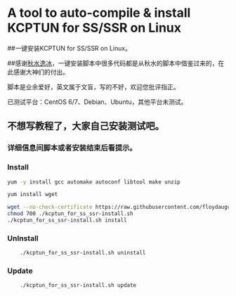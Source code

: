 A tool to auto-compile & install KCPTUN for SS/SSR on Linux
===========
##一键安装KCPTUN for SS/SSR on Linux。


##感谢[秋水逸冰](https://github.com/teddysun/shadowsocks_install)，一键安装脚本中很多代码都是从秋水的脚本中借鉴过来的，在此感谢大神们的付出。

脚本是业余爱好，英文属于文盲，写的不好，欢迎您批评指正。

已测试平台：CentOS 6/7、Debian、Ubuntu，其他平台未测试。

## 不想写教程了，大家自己安装测试吧。

### 详细信息间脚本或者安装结束后看提示。

### Install
```Bash
yum -y install gcc automake autoconf libtool make unzip
```

```Bash
yum install wget
```

```Bash
wget --no-check-certificate https://raw.githubusercontent.com/floydaugus/onekey-install-shell/master/kcptun_for_ss_ssr/kcptun_for_ss_ssr-install.sh -O ./kcptun_for_ss_ssr-install.sh
chmod 700 ./kcptun_for_ss_ssr-install.sh
./kcptun_for_ss_ssr-install.sh install
```

### UnInstall
```Bash
    ./kcptun_for_ss_ssr-install.sh uninstall
```
### Update
```Bash
    ./kcptun_for_ss_ssr-install.sh update
```
